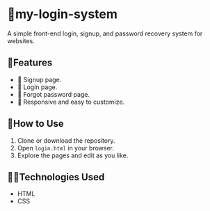 # 🔐my-login-system

A simple front-end login, signup, and password recovery system for websites.

## 🩷Features
- 📝 Signup page. 
- 🔑 Login page.
- 🔁 Forgot password page.  
- 🎨 Responsive and easy to customize.

## 🚀How to Use
1. Clone or download the repository. 
2. Open `login.html` in your browser. 
3. Explore the pages and edit as you like.

## ⛓️‍💥Technologies Used 
- HTML
- CSS
  

